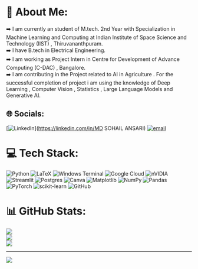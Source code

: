 # 💫 About Me:
➡️ I am currently an student of M.tech. 2nd Year with Specialization in Machine Learning and Computing at Indian Institute of Space Science and Technology (IIST) , Thiruvananthpuram.<br>➡️ I have B.tech in Electrical Engineering.<br>➡️ I am working as Project Intern in Centre for Development of Advance Computing (C-DAC) , Bangalore.<br>➡️ I am contributing in the Project related to AI in Agriculture . For the successful completion of project i am using the knowledge of Deep Learning , Computer Vision , Statistics , Large Language Models and Generative AI.


## 🌐 Socials:
[![LinkedIn](https://img.shields.io/badge/LinkedIn-%230077B5.svg?logo=linkedin&logoColor=white)](https://linkedin.com/in/MD SOHAIL ANSARI) [![email](https://img.shields.io/badge/Email-D14836?logo=gmail&logoColor=white)](mailto:mdsohail9231@gmail.com) 

# 💻 Tech Stack:
![Python](https://img.shields.io/badge/python-3670A0?style=for-the-badge&logo=python&logoColor=ffdd54) ![LaTeX](https://img.shields.io/badge/latex-%23008080.svg?style=for-the-badge&logo=latex&logoColor=white) ![Windows Terminal](https://img.shields.io/badge/Windows%20Terminal-%234D4D4D.svg?style=for-the-badge&logo=windows-terminal&logoColor=white) ![Google Cloud](https://img.shields.io/badge/GoogleCloud-%234285F4.svg?style=for-the-badge&logo=google-cloud&logoColor=white) ![nVIDIA](https://img.shields.io/badge/cuda-000000.svg?style=for-the-badge&logo=nVIDIA&logoColor=green) ![Streamlit](https://img.shields.io/badge/Streamlit-%23FE4B4B.svg?style=for-the-badge&logo=streamlit&logoColor=white) ![Postgres](https://img.shields.io/badge/postgres-%23316192.svg?style=for-the-badge&logo=postgresql&logoColor=white) ![Canva](https://img.shields.io/badge/Canva-%2300C4CC.svg?style=for-the-badge&logo=Canva&logoColor=white) ![Matplotlib](https://img.shields.io/badge/Matplotlib-%23ffffff.svg?style=for-the-badge&logo=Matplotlib&logoColor=black) ![NumPy](https://img.shields.io/badge/numpy-%23013243.svg?style=for-the-badge&logo=numpy&logoColor=white) ![Pandas](https://img.shields.io/badge/pandas-%23150458.svg?style=for-the-badge&logo=pandas&logoColor=white) ![PyTorch](https://img.shields.io/badge/PyTorch-%23EE4C2C.svg?style=for-the-badge&logo=PyTorch&logoColor=white) ![scikit-learn](https://img.shields.io/badge/scikit--learn-%23F7931E.svg?style=for-the-badge&logo=scikit-learn&logoColor=white) ![GitHub](https://img.shields.io/badge/github-%23121011.svg?style=for-the-badge&logo=github&logoColor=white)
# 📊 GitHub Stats:
![](https://github-readme-stats.vercel.app/api?username=raj7830&theme=dark&hide_border=false&include_all_commits=false&count_private=false)<br/>
![](https://github-readme-streak-stats.herokuapp.com/?user=raj7830&theme=dark&hide_border=false)<br/>
![](https://github-readme-stats.vercel.app/api/top-langs/?username=raj7830&theme=dark&hide_border=false&include_all_commits=false&count_private=false&layout=compact)

---
[![](https://visitcount.itsvg.in/api?id=raj7830&icon=0&color=0)](https://visitcount.itsvg.in)

<!-- Proudly created with GPRM ( https://gprm.itsvg.in ) -->
